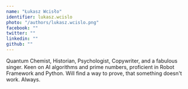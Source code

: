```yaml
---
name: "Łukasz Wcisło"
identifier: lukasz.wcislo
photo: "/authors/lukasz.wcislo.png"
facebook: ""
twitter: ""
linkedin: ""
github: ""
---
```

Quantum Chemist, Historian, Psychologist, Copywriter, and a fabulous singer.
Keen on AI algorithms and prime numbers, proficient in Robot Framework and
Python. Will find a way to prove, that something doesn't work. Always.
